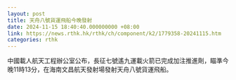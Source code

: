 ```yaml
---
layout: post
title: 天舟八號貨運飛船今晚發射
date: 2024-11-15 18:40:40.000000000 +08:00
link: https://news.rthk.hk/rthk/ch/component/k2/1779358-20241115.htm
categories: rthk
---
```


中國載人航天工程辦公室公布，長征七號遙九運載火箭已完成加注推進劑，瞄準今晚11時13分，在海南文昌航天發射場發射天舟八號貨運飛船。
